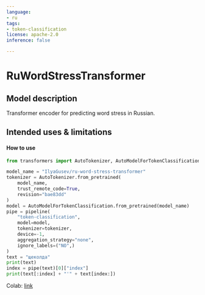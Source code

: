 ```yaml
---
language: 
- ru
tags:
- token-classification
license: apache-2.0
inference: false

---
```


# RuWordStressTransformer

## Model description

Transformer encoder for predicting word stress in Russian.

## Intended uses & limitations

#### How to use

```python
from transformers import AutoTokenizer, AutoModelForTokenClassification, pipeline

model_name = "IlyaGusev/ru-word-stress-transformer"
tokenizer = AutoTokenizer.from_pretrained(
    model_name,
    trust_remote_code=True,
    revision="bae83dd"
)
model = AutoModelForTokenClassification.from_pretrained(model_name)
pipe = pipeline(
    "token-classification",
    model=model,
    tokenizer=tokenizer,
    device=-1,
    aggregation_strategy="none",
    ignore_labels=("NO",)
)
text = "щеколда"
print(text)
index = pipe(text)[0]["index"]
print(text[:index] + "'" + text[index:])
```

Colab: [link](https://colab.research.google.com/drive/1I61aDezhxMVZzHQQfpn7Wqn-ydbndO6i)